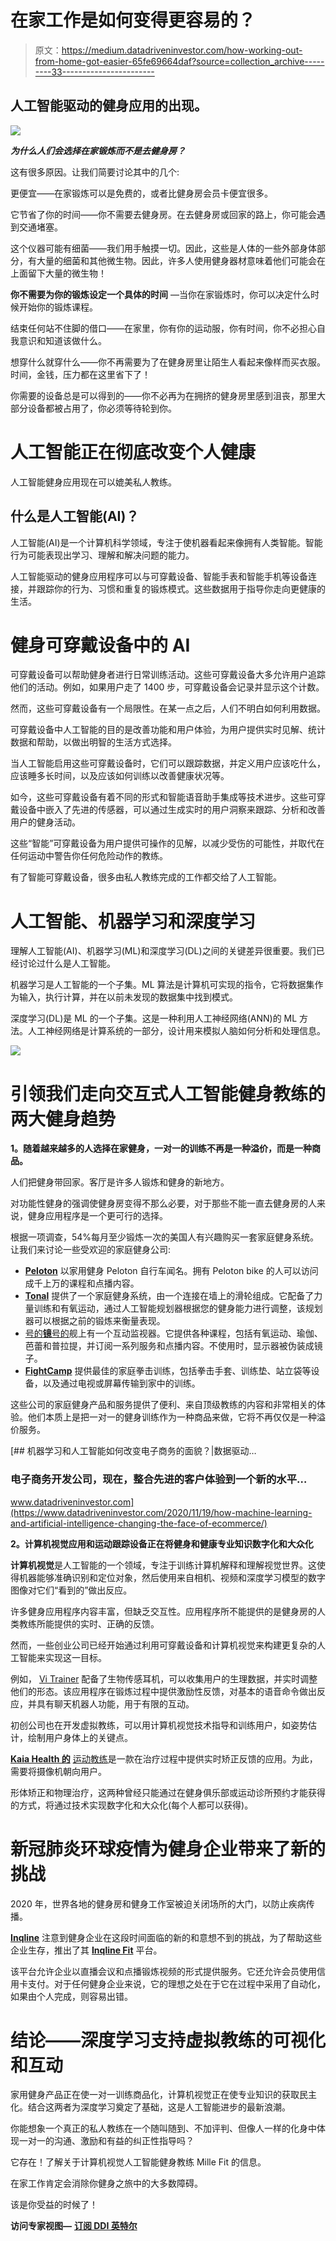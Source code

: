 # 在家工作是如何变得更容易的？

> 原文：<https://medium.datadriveninvestor.com/how-working-out-from-home-got-easier-65fe69664daf?source=collection_archive---------33----------------------->

## 人工智能驱动的健身应用的出现。

![](img/3baf491da3531ee161ba66397a2beb3d.png)

***为什么人们会选择在家锻炼而不是去健身房？***

这有很多原因。让我们简要讨论其中的几个:

更便宜——在家锻炼可以是免费的，或者比健身房会员卡便宜很多。

它节省了你的时间——你不需要去健身房。在去健身房或回家的路上，你可能会遇到交通堵塞。

这个仪器可能有细菌——我们用手触摸一切。因此，这些是人体的一些外部身体部分，有大量的细菌和其他微生物。因此，许多人使用健身器材意味着他们可能会在上面留下大量的微生物！

**你不需要为你的锻炼设定一个具体的时间** —当你在家锻炼时，你可以决定什么时候开始你的锻炼课程。

结束任何站不住脚的借口——在家里，你有你的运动服，你有时间，你不必担心自我意识和知道该做什么。

想穿什么就穿什么——你不再需要为了在健身房里让陌生人看起来像样而买衣服。时间，金钱，压力都在这里省下了！

你需要的设备总是可以得到的——你不必再为在拥挤的健身房里感到沮丧，那里大部分设备都被占用了，你必须等待轮到你。

# 人工智能正在彻底改变个人健康

人工智能健身应用现在可以媲美私人教练。

## **什么是人工智能(AI)？**

人工智能(AI)是一个计算机科学领域，专注于使机器看起来像拥有人类智能。智能行为可能表现出学习、理解和解决问题的能力。

人工智能驱动的健身应用程序可以与可穿戴设备、智能手表和智能手机等设备连接，并跟踪你的行为、习惯和重复的锻炼模式。这些数据用于指导你走向更健康的生活。

# **健身可穿戴设备中的 AI**

可穿戴设备可以帮助健身者进行日常训练活动。这些可穿戴设备大多允许用户追踪他们的活动。例如，如果用户走了 1400 步，可穿戴设备会记录并显示这个计数。

然而，这些可穿戴设备有一个局限性。在某一点之后，人们不明白如何利用数据。

可穿戴设备中人工智能的目的是改善功能和用户体验，为用户提供实时见解、统计数据和帮助，以做出明智的生活方式选择。

当人工智能启用这些可穿戴设备时，它们可以跟踪数据，并定义用户应该吃什么，应该睡多长时间，以及应该如何训练以改善健康状况等。

如今，这些可穿戴设备有着不同的形式和智能语音助手集成等技术进步。这些可穿戴设备中嵌入了先进的传感器，可以通过生成实时的用户洞察来跟踪、分析和改善用户的健身活动。

这些“智能”可穿戴设备为用户提供可操作的见解，以减少受伤的可能性，并取代在任何运动中警告你任何危险动作的教练。

有了智能可穿戴设备，很多由私人教练完成的工作都交给了人工智能。

# **人工智能、机器学习和深度学习**

理解人工智能(AI)、机器学习(ML)和深度学习(DL)之间的关键差异很重要。我们已经讨论过什么是人工智能。

机器学习是人工智能的一个子集。ML 算法是计算机可实现的指令，它将数据集作为输入，执行计算，并在以前未发现的数据集中找到模式。

深度学习(DL)是 ML 的一个子集。这是一种利用人工神经网络(ANN)的 ML 方法。人工神经网络是计算系统的一部分，设计用来模拟人脑如何分析和处理信息。

![](img/422ec17f75575a91edccd0eab03e2257.png)

# **引领我们走向交互式人工智能健身教练的两大健身趋势**

**1。随着越来越多的人选择在家健身，一对一的训练不再是一种溢价，而是一种商品。**

人们把健身带回家。客厅是许多人锻炼和健身的新地方。

对功能性健身的强调使健身房变得不那么必要，对于那些不能一直去健身房的人来说，健身应用程序是一个更可行的选择。

根据一项调查，54%每月至少锻炼一次的美国人有兴趣购买一套家庭健身系统。让我们来讨论一些受欢迎的家庭健身公司:

*   [**Peloton**](https://www.onepeloton.com/?utm_campaign=embodied-ai&utm_medium=email&utm_source=Revue%20newsletter) 以家用健身 Peloton 自行车闻名。拥有 Peloton bike 的人可以访问成千上万的课程和点播内容。
*   [**Tonal**](https://www.tonal.com/?utm_campaign=embodied-ai&utm_medium=email&utm_source=Revue%20newsletter) 提供了一个家庭健身系统，由一个连接在墙上的滑轮组成。它配备了力量训练和有氧运动，通过人工智能规划器根据您的健身能力进行调整，该规划器可以根据之前的锻炼来衡量表现。
*   [号的**镜**号的](https://www.mirror.co/?utm_campaign=embodied-ai&utm_medium=email&utm_source=Revue%20newsletter)舰上有一个互动监视器。它提供各种课程，包括有氧运动、瑜伽、芭蕾和普拉提，并订阅一系列服务和点播内容。不使用时，显示器被伪装成镜子。
*   [**FightCamp**](https://joinfightcamp.com/?utm_campaign=embodied-ai&utm_medium=email&utm_source=Revue%20newsletter) 提供最佳的家庭拳击训练，包括拳击手套、训练垫、站立袋等设备，以及通过电视或屏幕传输到家中的训练。

这些公司的家庭健身产品和服务提供了便利、来自顶级教练的内容和非常相关的体验。他们本质上是把一对一的健身训练作为一种商品来做，它将不再仅仅是一种溢价服务。

[](https://www.datadriveninvestor.com/2020/11/19/how-machine-learning-and-artificial-intelligence-changing-the-face-of-ecommerce/) [## 机器学习和人工智能如何改变电子商务的面貌？|数据驱动…

### 电子商务开发公司，现在，整合先进的客户体验到一个新的水平…

www.datadriveninvestor.com](https://www.datadriveninvestor.com/2020/11/19/how-machine-learning-and-artificial-intelligence-changing-the-face-of-ecommerce/) 

**2。计算机视觉应用和运动跟踪设备正在将健身和健康专业知识数字化和大众化**

**计算机视觉**是人工智能的一个领域，专注于训练计算机解释和理解视觉世界。这使得机器能够准确识别和定位对象，然后使用来自相机、视频和深度学习模型的数字图像对它们“看到的”做出反应。

许多健身应用程序内容丰富，但缺乏交互性。应用程序所不能提供的是健身房的人类教练所能提供的实时、正确的反馈。

然而，一些创业公司已经开始通过利用可穿戴设备和计算机视觉来构建更复杂的人工智能来实现这一目标。

例如， [Vi Trainer](https://vitrainer.com/?utm_campaign=embodied-ai&utm_medium=email&utm_source=Revue%20newsletter) 配备了生物传感耳机，可以收集用户的生理数据，并实时调整他们的形态。该应用程序在锻炼过程中提供激励性反馈，对基本的语音命令做出反应，并具有聊天机器人功能，用于有限的互动。

初创公司也在开发虚拟教练，可以用计算机视觉技术指导和训练用户，如姿势估计，绘制用户身体上的关键点。

[**Kaia Health 的**](https://www.kaiahealth.com/) [运动教练](https://www.youtube.com/watch?v=DakX48JNTJ4&feature=youtu.be&utm_campaign=embodied-ai&utm_medium=email&utm_source=Revue%20newsletter)是一款在治疗过程中提供实时矫正反馈的应用。为此，需要将摄像机朝向用户。

形体矫正和物理治疗，这两种曾经只能通过在健身俱乐部或运动诊所预约才能获得的方式，将通过技术实现数字化和大众化(每个人都可以获得)。

# **新冠肺炎环球疫情为健身企业带来了新的挑战**

2020 年，世界各地的健身房和健身工作室被迫关闭场所的大门，以防止疾病传播。

[**Inqline**](https://ai.inqline.com/) 注意到健身企业在这段时间面临的新的和意想不到的挑战，为了帮助这些企业生存，推出了其 [**Inqline Fit**](http://inqlinefit.com/) 平台。

该平台允许企业以直播会议和点播锻炼视频的形式提供服务。它还允许会员使用信用卡支付。对于任何健身企业来说，它的理想之处在于它在过程中采用了自动化，如果由个人完成，则容易出错。

# **结论——深度学习支持虚拟教练的可视化和互动**

家用健身产品正在使一对一训练商品化，计算机视觉正在使专业知识的获取民主化。结合这两者为深度学习奠定了基础，这是人工智能进步的最新浪潮。

你能想象一个真正的私人教练在一个随叫随到、不加评判、但像人一样的化身中体现一对一的沟通、激励和有益的纠正性指导吗？

它存在！了解关于计算机视觉人工智能健身教练 Mille Fit 的信息。

在家工作肯定会消除你健身之旅中的大多数障碍。

该是你受益的时候了！

**访问专家视图—** [**订阅 DDI 英特尔**](https://datadriveninvestor.com/ddi-intel)